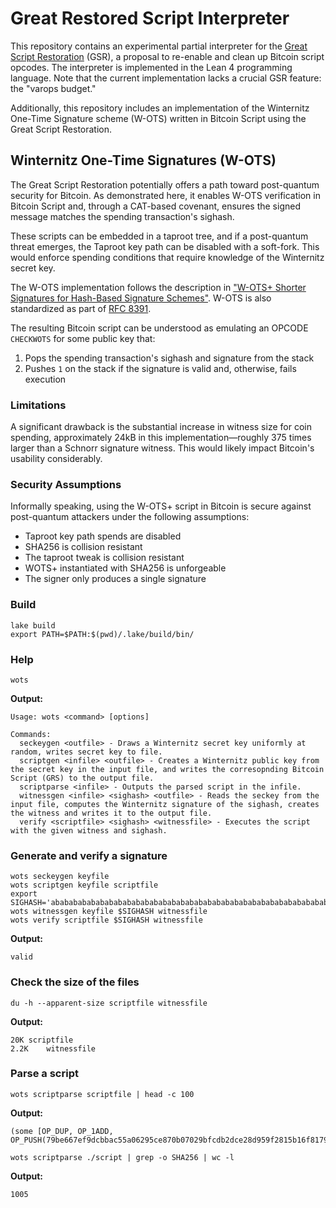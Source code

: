 # Great Restored Script Interpreter

This repository contains an experimental partial interpreter for the [Great Script Restoration](https://github.com/rustyrussell/bips/pull/1) (GSR), a proposal to re-enable and clean up Bitcoin script opcodes. The interpreter is implemented in the Lean 4 programming language. Note that the current implementation lacks a crucial GSR feature: the "varops budget."

Additionally, this repository includes an implementation of the Winternitz One-Time Signature scheme (W-OTS) written in Bitcoin Script using the Great Script Restoration.

## Winternitz One-Time Signatures (W-OTS)

The Great Script Restoration potentially offers a path toward post-quantum security for Bitcoin. As demonstrated here, it enables W-OTS verification in Bitcoin Script and, through a CAT-based covenant, ensures the signed message matches the spending transaction's sighash.

These scripts can be embedded in a taproot tree, and if a post-quantum threat emerges, the Taproot key path can be disabled with a soft-fork. This would enforce spending conditions that require knowledge of the Winternitz secret key.

The W-OTS implementation follows the description in ["W-OTS+ Shorter Signatures for Hash-Based Signature Schemes"](https://eprint.iacr.org/2017/965.pdf).
W-OTS is also standardized as part of [RFC 8391](https://datatracker.ietf.org/doc/html/rfc8391).

The resulting Bitcoin script can be understood as emulating an OPCODE `CHECKWOTS` for some public key that:
1. Pops the spending transaction's sighash and signature from the stack
2. Pushes `1` on the stack if the signature is valid and, otherwise, fails execution

### Limitations

A significant drawback is the substantial increase in witness size for coin spending, approximately 24kB in this implementation—roughly 375 times larger than a Schnorr signature witness. This would likely impact Bitcoin's usability considerably.

### Security Assumptions

Informally speaking, using the W-OTS+ script in Bitcoin is secure against post-quantum attackers under the following assumptions:
- Taproot key path spends are disabled
- SHA256 is collision resistant
- The taproot tweak is collision resistant
- WOTS+ instantiated with SHA256 is unforgeable
- The signer only produces a single signature


### Build
```
lake build
export PATH=$PATH:$(pwd)/.lake/build/bin/
```

### Help
```
wots
```

**Output:**
```
Usage: wots <command> [options]

Commands:
  seckeygen <outfile> - Draws a Winternitz secret key uniformly at random, writes secret key to file.
  scriptgen <infile> <outfile> - Creates a Winternitz public key from the secret key in the input file, and writes the corresopnding Bitcoin Script (GRS) to the output file.
  scriptparse <infile> - Outputs the parsed script in the infile.
  witnessgen <infile> <sighash> <outfile> - Reads the seckey from the input file, computes the Winternitz signature of the sighash, creates the witness and writes it to the output file.
  verify <scriptfile> <sighash> <witnessfile> - Executes the script with the given witness and sighash.
```

### Generate and verify a signature

```
wots seckeygen keyfile
wots scriptgen keyfile scriptfile
export SIGHASH='abababababababababababababababababababababababababababababababab'
wots witnessgen keyfile $SIGHASH witnessfile
wots verify scriptfile $SIGHASH witnessfile 
```

**Output:**
```
valid
```

### Check the size of the files

```
du -h --apparent-size scriptfile witnessfile
```

**Output:**
```
20K	scriptfile
2.2K	witnessfile
```

### Parse a script

```
wots scriptparse scriptfile | head -c 100
```

**Output:**
```
(some [OP_DUP, OP_1ADD, OP_PUSH(79be667ef9dcbbac55a06295ce870b07029bfcdb2dce28d959f2815b16f81798),
```

```
wots scriptparse ./script | grep -o SHA256 | wc -l
```

**Output:**
```
1005
```
